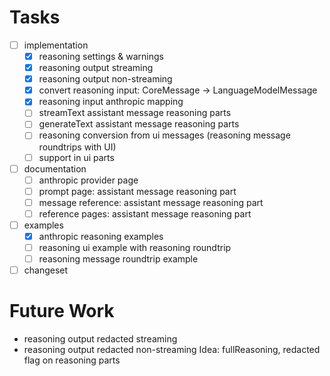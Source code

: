 # Tasks

- [ ] implementation
  - [x] reasoning settings & warnings
  - [x] reasoning output streaming
  - [x] reasoning output non-streaming
  - [x] convert reasoning input: CoreMessage -> LanguageModelMessage
  - [x] reasoning input anthropic mapping
  - [ ] streamText assistant message reasoning parts
  - [ ] generateText assistant message reasoning parts
  - [ ] reasoning conversion from ui messages (reasoning message roundtrips with UI)
  - [ ] support in ui parts
- [ ] documentation
  - [ ] anthropic provider page
  - [ ] prompt page: assistant message reasoning part
  - [ ] message reference: assistant message reasoning part
  - [ ] reference pages: assistant message reasoning part
- [ ] examples
  - [x] anthropic reasoning examples
  - [ ] reasoning ui example
        with reasoning roundtrip
  - [ ] reasoning message roundtrip example
- [ ] changeset

# Future Work

- reasoning output redacted streaming
- reasoning output redacted non-streaming
  Idea: fullReasoning, redacted flag on reasoning parts
